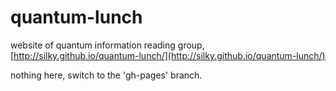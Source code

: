 quantum-lunch
=============

website of quantum information reading group,
  [http://silky.github.io/quantum-lunch/](http://silky.github.io/quantum-lunch/)

nothing here, switch to the 'gh-pages' branch.
